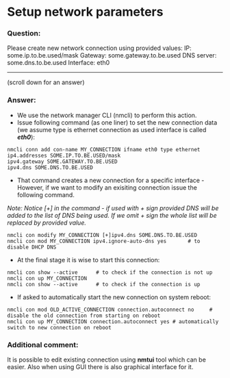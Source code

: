 # Setup network parameters
### Question:
Please create new network connection using provided values:
IP:           some.ip.to.be.used/mask
Gateway:      some.gateway.to.be.used
DNS server:   some.dns.to.be.used
Interface:    eth0
***
(scroll down for an answer)
<br/>

### Answer:

* We use the network manager CLI (nmcli) to perform this action.
* Issue following command (as one liner) to set the new connection data (we assume type is ethernet connection as used interface is called ***eth0***):

```
nmcli conn add con-name MY_CONNECTION ifname eth0 type ethernet
ip4.addresses SOME.IP.TO.BE.USED/mask
ipv4.gateway SOME.GATEWAY.TO.BE.USED
ipv4.dns SOME.DNS.TO.BE.USED  
```

* That command creates a new connection for a specific interface - However, if we want to modify an exisiting connection issue the following command.

*Note: Notice [+] in the command - if used with + sign provided DNS will be added to the list of DNS being used. If we omit + sign the whole list will be replaced by 
provided value.*

```
nmcli con modify MY_CONNECTION [+]ipv4.dns SOME.DNS.TO.BE.USED  
nmcli con mod MY_CONNECTION ipv4.ignore-auto-dns yes       # to disable DHCP DNS
```

* At the final stage it is wise to start this connection:

```
nmcli con show --active      # to check if the connection is not up 
nmcli con up MY_CONNECTION
nmcli con show --active      # to check if the connection is up
```

* If asked to automatically start the new connection on system reboot:

```
nmcli con mod OLD_ACTIVE_CONNECTION connection.autoconnect no     # disable the old connection from starting on reboot 
nmcli con up MY_CONNECTION connection.autoconnect yes # automatically switch to new connection on reboot 
```
  
### Additional comment:
It is possible to edit existing connection using **nmtui** tool which can be easier. 
Also when using GUI there is also graphical interface for it.
